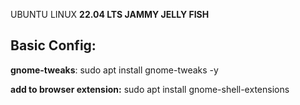 UBUNTU LINUX **22.04 LTS JAMMY JELLY FISH**

Basic Config:
--------------
**gnome-tweaks**: sudo apt install gnome-tweaks -y

**add to browser extension:** sudo apt install gnome-shell-extensions



